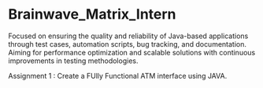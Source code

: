 # Brainwave_Matrix_Intern
Focused on ensuring the quality and reliability of Java-based applications through test cases, automation scripts, bug tracking, and documentation. Aiming for performance optimization and scalable solutions with continuous improvements in testing methodologies.

Assignment 1 : Create a FUlly Functional ATM interface using JAVA.

